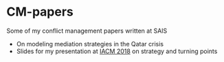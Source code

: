 # CM-papers
Some of my conflict management papers written at SAIS

- On modeling mediation strategies in the Qatar crisis
- Slides for my presentation at [IACM 2018](https://iafcm.org/2018/modules/request.php?module=oc_program&action=summary.php&id=94) on strategy and turning points
